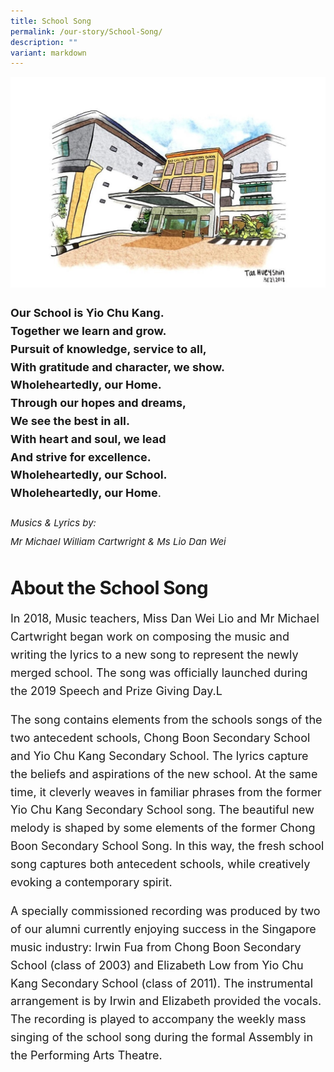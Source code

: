 ```yaml
---
title: School Song
permalink: /our-story/School-Song/
description: ""
variant: markdown
---
```

<div class="yck-component">

 <img class="school-image" alt="School Image" src="/images/Our%20Story/School%20Song/S1.jpg">
        <p>
            <strong>Our School is Yio Chu Kang.</strong><br>
            <strong>Together we learn and grow.</strong><br>
            <strong>Pursuit of knowledge, service to all,</strong><br>
            <strong>With gratitude and character, we show.</strong><br>
            <strong>Wholeheartedly, our Home.</strong><br>
            <strong>Through our hopes and dreams,</strong><br>
            <strong>We see the best in all.</strong><br>
            <strong>With heart and soul, we lead</strong><br>
            <strong>And strive for excellence.</strong><br>
            <strong>Wholeheartedly, our School.</strong><br>
            <strong>Wholeheartedly, our Home</strong>.
        </p>

  

<small><i>Musics &amp; Lyrics by:  
	Mr Michael William Cartwright &amp; Ms Lio Dan Wei</i>
</small>
</div>

<div class="yck-component">

<h3>About the School Song</h3>


<p>In 2018, Music teachers, Miss Dan Wei Lio and Mr Michael Cartwright began work on composing the music and writing the lyrics to a new song to represent the newly merged school. The song was officially launched during the 2019 Speech and Prize Giving Day.L</p>

<p>The song contains elements from the schools songs of the two antecedent schools, Chong Boon Secondary School and Yio Chu Kang Secondary School. The lyrics capture the beliefs and aspirations of the new school. At the same time, it cleverly weaves in familiar phrases from the former Yio Chu Kang Secondary School song. The beautiful new melody is shaped by some elements of the former Chong Boon Secondary School Song. In this way, the fresh school song captures both antecedent schools, while creatively evoking a contemporary spirit.</p>

<p>A specially commissioned recording was produced by two of our alumni currently enjoying success in the Singapore music industry: Irwin Fua from Chong Boon Secondary School (class of 2003) and Elizabeth Low from Yio Chu Kang Secondary School (class of 2011). The instrumental arrangement is by Irwin and Elizabeth provided the vocals. The recording is played to accompany the weekly mass singing of the school song during the formal Assembly in the Performing Arts Theatre.</p>
	
</div>

<style>
	:root {
    --yck-text-line-height: 1.6em;
    --yck-heading-line-height: 1.2em;
    --yck-heading-letter-spacing: -0.02em;
    --yck-spacing-unit: 1em;

    --yck-step--2: clamp(0.7813rem, 0.9263rem + -0.1872vw, 0.8889rem);
    --yck-step--1: clamp(0.9375rem, 1.0217rem + -0.1087vw, 1rem);
    --yck-step-0: clamp(1.125rem, 1.125rem + 0vw, 1.125rem);
    --yck-step-1: clamp(1.2656rem, 1.2363rem + 0.1467vw, 1.35rem);
    --yck-step-2: clamp(1.4238rem, 1.3556rem + 0.3412vw, 1.62rem);
    --yck-step-3: clamp(1.6018rem, 1.4828rem + 0.5951vw, 1.944rem);
    --yck-step-4: clamp(1.802rem, 1.6174rem + 0.9231vw, 2.3328rem);
    --yck-step-5: clamp(2.0273rem, 1.7587rem + 1.3427vw, 2.7994rem);

    --yck-space-s-xl: clamp(0.75rem, 0.7337rem + 1.9565vw, 2.7994rem);
    interpolate-size: allow-keywords;
}

.yck-component {
    line-height: var(--yck-text-line-height);
    letter-spacing: normal;
    font-size: var(--yck-step-0);
    margin-bottom: var(--yck-spacing-unit);
}

.yck-component h1,
.yck-component h2,
.yck-component h3,
.yck-component h4,
.yck-component h5,
.yck-component h6,
.yck-component p {
    overflow-wrap: break-word;
}

.yck-component h1,
.yck-component h2,
.yck-component h3,
.yck-component h4,
.yck-component h5,
.yck-component h6 {
    text-wrap: balance;
}

.yck-component p,
.yck-component ol,
.yck-component ul {
    text-wrap: pretty;
    margin-bottom: var(--yck-spacing-unit);
}

.yck-component p:last-child,
.yck-component ul li:last-child,
.yck-component ol li:last-child {
    margin-bottom: calc(var(--yck-space-s-xl)*1.2);
}

.yck-component .yck-h1,
.yck-component h1 {
    font-size: var(--yck-step-5);
    margin-bottom: var(--yck-space-s-xl);
    line-height: var(--yck-heading-line-height);
    letter-spacing: var(--yck-heading-letter-spacing);
}

.yck-component .yck-h2,
.yck-component h2 {
    font-size: var(--yck-step-4);
    margin-bottom: calc(var(--yck-space-s-xl) * 0.8);
    line-height: var(--yck-heading-line-height);
    letter-spacing: var(--yck-heading-letter-spacing);
}

.yck-component .yck-h3,
.yck-component h3 {
    font-size: var(--yck-step-3);
    margin-bottom: calc(var(--yck-space-s-xl) * 0.6);
    line-height: var(--yck-heading-line-height);
    letter-spacing: var(--yck-heading-letter-spacing);
}

.yck-component .yck-h4,
.yck-component h4 {
    font-size: var(--yck-step-2);
    margin-bottom: calc(var(--yck-space-s-xl) * 0.4);
    text-transform: capitalize;
    line-height: var(--yck-heading-line-height);
    letter-spacing: var(--yck-heading-letter-spacing);
}

.yck-component .yck-h5,
.yck-component h5 {
    font-size: var(--yck-step-1);
    margin-bottom: calc(var(--yck-space-s-xl) * 0.3);
    text-transform: uppercase;
    line-height: var(--yck-heading-line-height);
    letter-spacing: var(--yck-heading-letter-spacing);
}

.yck-component .yck-h6,
.yck-component h6 {
    font-size: var(--yck-step-0);
    margin-bottom: calc(var(--yck-spacing-unit) * 0.2);
    text-transform: uppercase;
    line-height: var(--yck-heading-line-height);
    letter-spacing: var(--yck-heading-letter-spacing);
}
	
</style>